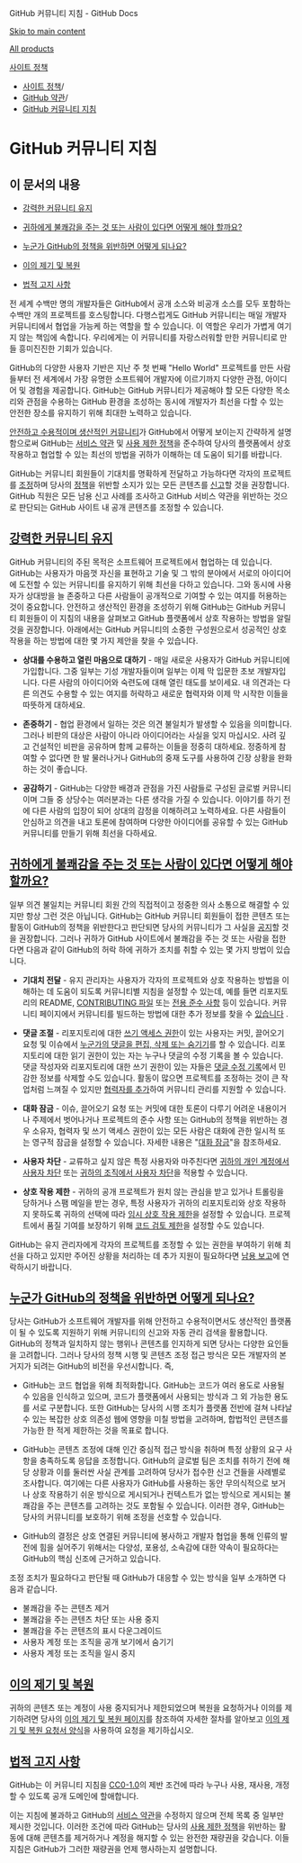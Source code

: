 GitHub 커뮤니티 지침 - GitHub Docs

[Skip to main content](#main-content)

[All products](/ko)

[사이트 정책](/ko/site-policy)

* [사이트 정책](/ko/site-policy)/
* [GitHub 약관](/ko/site-policy/github-terms)/
* [GitHub 커뮤니티 지침](/ko/site-policy/github-terms/github-community-guidelines)

GitHub 커뮤니티 지침
==========

이 문서의 내용
----------

* [강력한 커뮤니티 유지](#maintaining-a-strong-community)

* [귀하에게 불쾌감을 주는 것 또는 사람이 있다면 어떻게 해야 할까요?](#what-if-something-or-someone-offends-you)

* [누군가 GitHub의 정책을 위반하면 어떻게 되나요?](#what-happens-if-someone-violates-githubs-policies)

* [이의 제기 및 복원](#appeal-and-reinstatement)

* [법적 고지 사항](#legal-notices)

전 세계 수백만 명의 개발자들은 GitHub에서 공개 소스와 비공개 소스를 모두 포함하는 수백만 개의 프로젝트를 호스팅합니다. 다행스럽게도 GitHub 커뮤니티는 매일 개발자 커뮤니티에서 협업을 가능케 하는 역할을 할 수 있습니다. 이 역할은 우리가 가볍게 여기지 않는 책임에 속합니다. 우리에게는 이 커뮤니티를 자랑스러워할 만한 커뮤니티로 만들 흥미진진한 기회가 있습니다.

GitHub의 다양한 사용자 기반은 지난 주 첫 번째 "Hello World" 프로젝트를 만든 사람들부터 전 세계에서 가장 유명한 소프트웨어 개발자에 이르기까지 다양한 관점, 아이디어 및 경험을 제공합니다. GitHub는 GitHub 커뮤니티가 제공해야 할 모든 다양한 목소리와 관점을 수용하는 GitHub 환경을 조성하는 동시에 개발자가 최선을 다할 수 있는 안전한 장소를 유지하기 위해 최대한 노력하고 있습니다.

[안전하고 수용적이며 생산적인 커뮤니티](https://opensource.guide/building-community/)가 GitHub에서 어떻게 보이는지 간략하게 설명함으로써 GitHub는 [서비스 약관](/ko/site-policy/github-terms/github-terms-of-service) 및 [사용 제한 정책](/ko/site-policy/acceptable-use-policies/github-acceptable-use-policies)을 준수하여 당사의 플랫폼에서 상호 작용하고 협업할 수 있는 최선의 방법을 귀하가 이해하는 데 도움이 되기를 바랍니다.

GitHub는 커뮤니티 회원들이 기대치를 명확하게 전달하고 가능하다면 각자의 프로젝트를 [조정](#what-if-something-or-someone-offends-you)하며 당사의 [정책](/ko/site-policy/github-terms/github-terms-of-service)을 위반할 소지가 있는 모든 콘텐츠를 [신고](https://github.com/contact/report-abuse)할 것을 권장합니다. GitHub 직원은 모든 남용 신고 사례를 조사하고 GitHub 서비스 약관을 위반하는 것으로 판단되는 GitHub 사이트 내 공개 콘텐츠를 조정할 수 있습니다.

[강력한 커뮤니티 유지](#maintaining-a-strong-community)
----------

GitHub 커뮤니티의 주된 목적은 소프트웨어 프로젝트에서 협업하는 데 있습니다. GitHub는 사용자가 마음껏 자신을 표현하고 기술 및 그 밖의 분야에서 서로의 아이디어에 도전할 수 있는 커뮤니티를 유지하기 위해 최선을 다하고 있습니다. 그와 동시에 사용자가 상대방을 늘 존중하고 다른 사람들이 공개적으로 기여할 수 있는 여지를 허용하는 것이 중요합니다. 안전하고 생산적인 환경을 조성하기 위해 GitHub는 GitHub 커뮤니티 회원들이 이 지침의 내용을 살펴보고 GitHub 플랫폼에서 상호 작용하는 방법을 알릴 것을 권장합니다. 아래에서는 GitHub 커뮤니티의 소중한 구성원으로서 성공적인 상호 작용을 하는 방법에 대한 몇 가지 제안을 찾을 수 있습니다.

* **상대를 수용하고 열린 마음으로 대하기** - 매일 새로운 사용자가 GitHub 커뮤니티에 가입합니다. 그중 일부는 기성 개발자들이며 일부는 이제 막 입문한 초보 개발자입니다. 다른 사람의 아이디어와 숙련도에 대해 열린 태도를 보이세요. 내 의견과는 다른 의견도 수용할 수 있는 여지를 허락하고 새로운 협력자와 이제 막 시작한 이들을 따뜻하게 대하세요.

* **존중하기** - 협업 환경에서 일하는 것은 의견 불일치가 발생할 수 있음을 의미합니다. 그러나 비판의 대상은 사람이 아니라 아이디어라는 사실을 잊지 마십시오. 사려 깊고 건설적인 비판을 공유하며 함께 교류하는 이들을 정중히 대하세요. 정중하게 참여할 수 없다면 한 발 물러나거나 GitHub의 중재 도구를 사용하여 긴장 상황을 완화하는 것이 좋습니다.

* **공감하기** - GitHub는 다양한 배경과 관점을 가진 사람들로 구성된 글로벌 커뮤니티이며 그들 중 상당수는 여러분과는 다른 생각을 가질 수 있습니다. 이야기를 하기 전에 다른 사람의 입장이 되어 상대의 감정을 이해하려고 노력하세요. 다른 사람들이 안심하고 의견을 내고 토론에 참여하며 다양한 아이디어를 공유할 수 있는 GitHub 커뮤니티를 만들기 위해 최선을 다하세요.

[귀하에게 불쾌감을 주는 것 또는 사람이 있다면 어떻게 해야 할까요?](#what-if-something-or-someone-offends-you)
----------

일부 의견 불일치는 커뮤니티 회원 간의 직접적이고 정중한 의사 소통으로 해결할 수 있지만 항상 그런 것은 아닙니다. GitHub는 GitHub 커뮤니티 회원들이 접한 콘텐츠 또는 활동이 GitHub의 정책을 위반한다고 판단되면 당사의 커뮤니티가 그 사실을 [공지](https://support.github.com/contact/report-abuse?category=report-abuse&report=other&report_type=unspecified)할 것을 권장합니다. 그러나 귀하가 GitHub 사이트에서 불쾌감을 주는 것 또는 사람을 접한다면 다음과 같이 GitHub의 허락 하에 귀하가 조치를 취할 수 있는 몇 가지 방법이 있습니다.

* **기대치 전달** - 유지 관리자는 사용자가 각자의 프로젝트와 상호 작용하는 방법을 이해하는 데 도움이 되도록 커뮤니티별 지침을 설정할 수 있는데, 예를 들면 리포지토리의 README, [CONTRIBUTING 파일](/ko/communities/setting-up-your-project-for-healthy-contributions/setting-guidelines-for-repository-contributors) 또는 [전용 준수 사항](/ko/communities/setting-up-your-project-for-healthy-contributions/adding-a-code-of-conduct-to-your-project) 등이 있습니다. 커뮤니티 페이지에서 커뮤니티를 빌드하는 방법에 대한 추가 정보를 찾을 수 [있습니다](/ko/communities) .

* **댓글 조절** - 리포지토리에 대한 [쓰기 액세스 권한](/ko/organizations/managing-user-access-to-your-organizations-repositories/repository-roles-for-an-organization)이 있는 사용자는 커밋, 끌어오기 요청 및 이슈에서 [누군가의 댓글을 편집, 삭제 또는 숨기기](/ko/communities/moderating-comments-and-conversations/managing-disruptive-comments)를 할 수 있습니다. 리포지토리에 대한 읽기 권한이 있는 자는 누구나 댓글의 수정 기록을 볼 수 있습니다. 댓글 작성자와 리포지토리에 대한 쓰기 권한이 있는 자들은 [댓글 수정 기록](/ko/communities/moderating-comments-and-conversations/tracking-changes-in-a-comment)에서 민감한 정보를 삭제할 수도 있습니다. 활동이 많으면 프로젝트를 조정하는 것이 큰 작업처럼 느껴질 수 있지만 [협력자를 추가](/ko/account-and-profile/setting-up-and-managing-your-personal-account-on-github/managing-personal-account-settings/permission-levels-for-a-personal-account-repository#collaborator-access-for-a-repository-owned-by-a-personal-account)하여 커뮤니티 관리를 지원할 수 있습니다.

* **대화 잠금** - 이슈, 끌어오기 요청 또는 커밋에 대한 토론이 다루기 어려운 내용이거나 주제에서 벗어나거나 프로젝트의 준수 사항 또는 GitHub의 정책을 위반하는 경우 소유자, 협력자 및 쓰기 액세스 권한이 있는 모든 사람은 대화에 관한 일시적 또는 영구적 잠금을 설정할 수 있습니다. 자세한 내용은 "[대화 잠금](/ko/communities/moderating-comments-and-conversations/locking-conversations)"을 참조하세요.

* **사용자 차단** - 교류하고 싶지 않은 특정 사용자와 마주친다면 [귀하의 개인 계정에서 사용자 차단](/ko/communities/maintaining-your-safety-on-github/blocking-a-user-from-your-personal-account) 또는 [귀하의 조직에서 사용자 차단](/ko/communities/maintaining-your-safety-on-github/blocking-a-user-from-your-organization)을 적용할 수 있습니다.

* **상호 작용 제한** - 귀하의 공개 프로젝트가 원치 않는 관심을 받고 있거나 트롤링을 당하거나 스팸 메일을 받는 경우, 특정 사용자가 귀하의 리포지토리와 상호 작용하지 못하도록 귀하의 선택에 따라 [임시 상호 작용 제한](/ko/communities/moderating-comments-and-conversations/limiting-interactions-in-your-repository)을 설정할 수 있습니다. 프로젝트에서 품질 기여를 보장하기 위해 [코드 검토 제한](https://github.blog/2021-11-01-github-keeps-getting-better-for-open-source-maintainers/#preventing-drive-by-pull-request-approvals-and-requested-changes)을 설정할 수도 있습니다.

GitHub는 유지 관리자에게 각자의 프로젝트를 조정할 수 있는 권한을 부여하기 위해 최선을 다하고 있지만 주어진 상황을 처리하는 데 추가 지원이 필요하다면 [남용 보고](https://github.com/contact/report-abuse)에 연락하시기 바랍니다.

[누군가 GitHub의 정책을 위반하면 어떻게 되나요?](#what-happens-if-someone-violates-githubs-policies)
----------

당사는 GitHub가 소프트웨어 개발자를 위해 안전하고 수용적이면서도 생산적인 플랫폼이 될 수 있도록 지원하기 위해 커뮤니티의 신고와 자동 관리 검색을 활용합니다. GitHub의 정책과 일치하지 않는 행위나 콘텐츠를 인지하게 되면 당사는 다양한 요인들을 고려합니다. 그러나 당사의 정책 시행 및 콘텐츠 조정 접근 방식은 모든 개발자의 본거지가 되려는 GitHub의 비전을 우선시합니다. 즉,

* GitHub는 코드 협업을 위해 최적화합니다. GitHub는 코드가 여러 용도로 사용될 수 있음을 인식하고 있으며, 코드가 플랫폼에서 사용되는 방식과 그 외 가능한 용도를 서로 구분합니다. 또한 GitHub는 당사의 시행 조치가 플랫폼 전반에 걸쳐 나타날 수 있는 복잡한 상호 의존성 웹에 영향을 미칠 방법을 고려하며, 합법적인 콘텐츠를 가능한 한 적게 제한하는 것을 목표로 합니다.

* GitHub는 콘텐츠 조정에 대해 인간 중심적 접근 방식을 취하며 특정 상황의 요구 사항을 충족하도록 응답을 조정합니다. GitHub의 글로벌 팀은 조치를 취하기 전에 해당 상황과 이를 둘러싼 사실 관계를 고려하여 당사가 접수한 신고 건들을 사례별로 조사합니다. 여기에는 다른 사용자가 GitHub를 사용하는 동안 무의식적으로 보거나 상호 작용하기 쉬운 방식으로 게시되거나 컨텍스트가 없는 방식으로 게시되는 불쾌감을 주는 콘텐츠를 고려하는 것도 포함될 수 있습니다. 이러한 경우, GitHub는 당사의 커뮤니티를 보호하기 위해 조정을 선호할 수 있습니다.

* GitHub의 결정은 상호 연결된 커뮤니티에 봉사하고 개발자 협업을 통해 인류의 발전에 힘을 실어주기 위해서는 다양성, 포용성, 소속감에 대한 약속이 필요하다는 GitHub의 핵심 신조에 근거하고 있습니다.

조정 조치가 필요하다고 판단될 때 GitHub가 대응할 수 있는 방식을 일부 소개하면 다음과 같습니다.

* 불쾌감을 주는 콘텐츠 제거
* 불쾌감을 주는 콘텐츠 차단 또는 사용 중지
* 불쾌감을 주는 콘텐츠의 표시 다운그레이드
* 사용자 계정 또는 조직을 공개 보기에서 숨기기
* 사용자 계정 또는 조직을 일시 중지

[이의 제기 및 복원](#appeal-and-reinstatement)
----------

귀하의 콘텐츠 또는 계정이 사용 중지되거나 제한되었으며 복원을 요청하거나 이의를 제기하려면 당사의 [이의 제기 및 복원 페이지](/ko/site-policy/acceptable-use-policies/github-appeal-and-reinstatement)를 참조하여 자세한 절차를 알아보고 [이의 제기 및 복원 요청서 양식](https://support.github.com/contact/reinstatement)을 사용하여 요청을 제기하십시오.

[법적 고지 사항](#legal-notices)
----------

GitHub는 이 커뮤니티 지침을 [CC0-1.0](https://creativecommons.org/publicdomain/zero/1.0/)의 제반 조건에 따라 누구나 사용, 재사용, 개정할 수 있도록 공개 도메인에 할애합니다.

이는 지침에 불과하고 GitHub의 [서비스 약관](/ko/site-policy/github-terms/github-terms-of-service)을 수정하지 않으며 전체 목록 중 일부만 제시한 것입니다. 이러한 조건에 따라 GitHub는 당사의 [사용 제한 정책](/ko/site-policy/acceptable-use-policies/github-acceptable-use-policies)을 위반하는 활동에 대해 콘텐츠를 제거하거나 계정을 해지할 수 있는 완전한 재량권을 갖습니다. 이들 지침은 GitHub가 그러한 재량권을 언제 행사하는지 설명합니다.
